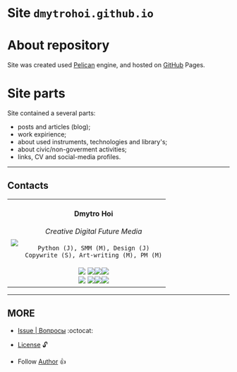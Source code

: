 Site ``dmytrohoi.github.io``
====

# About repository

Site was created used [Pelican](@pelican) engine, and hosted on <a href="http://github.com/" target="_blank">GitHub</a> Pages.

# Site parts

Site contained a several parts:

- posts and articles (blog);
- work expirience;
- about used instruments, technologies and library's;
- about civic/non-goverment activities;
- links, CV and social-media profiles.

-----

## Contacts

<div align="center"></div>
<table width="100%">
    <tr>
    <td>
        <div align="center">
        <img src="https://dmytrohoi.github.io/images/avatar/avatar0.png">
        </div>
    </td>
    <td>
        </br><div align="center">
        <b> Dmytro Hoi </b>
        </div></br>
        <div align="center">
        <i>Creative Digital Future Media</i>
        </div></br>
        <div align="center">
        <code>Python (J), SMM (M), Design (J)</code>
        </div>
        <div align="center">
        <code>Copywrite (S), Art-writing (M), PM (M)</code></div>
        </br>
        <div align="center">
        <a href="http://dmytrohoi.github.io/"><img src="https://dmytrohoi.github.io/images/social/st.png"></a> <a href="http://fb.com/dmytro.hoi"><img src="https://dmytrohoi.github.io/images/social/fb.png"></a><a href="https://github.com/dmytrohoi"><img src="https://dmytrohoi.github.io/images/social/gh.png"></a><a href="https://twitter.com/criticoffer"><img src="https://dmytrohoi.github.io/images/social/tw.png"></a>
        </div>
        <div align="center">
        <a href="http://dmytrohoi.github.io/cv"><img src="https://dmytrohoi.github.io/images/social/cv.png"></a> <a href="http://www.linkedin.com/in/dmytrohoi"><img src="https://dmytrohoi.github.io/images/social/li.png"></a><a href="https://instagram.com/dmhoi78"><img src="https://dmytrohoi.github.io/images/social/insta.png"></a><a href="https://youtube.com/channel/UCOOftc_XjycxIsDbWsoBFtA"><img src="https://dmytrohoi.github.io/images/social/yt.png"></a>
        </div>
    </td>
    </tr>
</table>
</div>

-----

## MORE

- [Issue | Вопросы](https://github.com/dmytrohoi/dmytrohoi.github.io/issues) :octocat:
- [License][e190476f] :unlock:
- Follow [Author](https://github.com/dmytrohoi) :+1:

  [e190476f]: https://github.com/dmytrohoi/dmytrohoi.github.io/blob/master/LICENSE.md "LICENSE"
